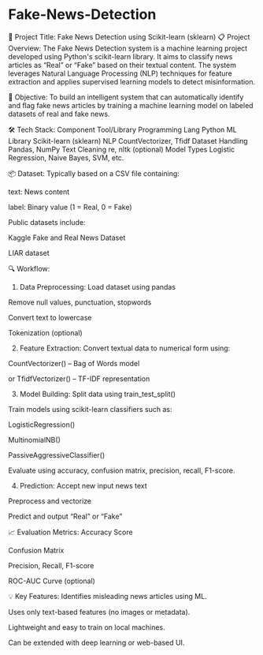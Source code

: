 # Fake-News-Detection

📰 Project Title: Fake News Detection using Scikit-learn (sklearn)
📋 Project Overview:
The Fake News Detection system is a machine learning project developed using Python's scikit-learn library. It aims to classify news articles as “Real” or “Fake” based on their textual content. The system leverages Natural Language Processing (NLP) techniques for feature extraction and applies supervised learning models to detect misinformation.

🎯 Objective:
To build an intelligent system that can automatically identify and flag fake news articles by training a machine learning model on labeled datasets of real and fake news.

🛠️ Tech Stack:
Component	Tool/Library
Programming Lang	Python
ML Library	Scikit-learn (sklearn)
NLP	CountVectorizer, Tfidf
Dataset Handling	Pandas, NumPy
Text Cleaning	re, nltk (optional)
Model Types	Logistic Regression, Naive Bayes, SVM, etc.

📦 Dataset:
Typically based on a CSV file containing:

text: News content

label: Binary value (1 = Real, 0 = Fake)

Public datasets include:

Kaggle Fake and Real News Dataset

LIAR dataset

🔍 Workflow:
1. Data Preprocessing:
Load dataset using pandas

Remove null values, punctuation, stopwords

Convert text to lowercase

Tokenization (optional)

2. Feature Extraction:
Convert textual data to numerical form using:

CountVectorizer() – Bag of Words model

or TfidfVectorizer() – TF-IDF representation

3. Model Building:
Split data using train_test_split()

Train models using scikit-learn classifiers such as:

LogisticRegression()

MultinomialNB()

PassiveAggressiveClassifier()

Evaluate using accuracy, confusion matrix, precision, recall, F1-score.

4. Prediction:
Accept new input news text

Preprocess and vectorize

Predict and output “Real” or “Fake”

📈 Evaluation Metrics:
Accuracy Score

Confusion Matrix

Precision, Recall, F1-score

ROC-AUC Curve (optional)

💡 Key Features:
Identifies misleading news articles using ML.

Uses only text-based features (no images or metadata).

Lightweight and easy to train on local machines.

Can be extended with deep learning or web-based UI.
